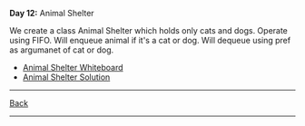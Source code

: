 **Day 12:** Animal Shelter

We create a class Animal Shelter which holds only cats and dogs. Operate using FIFO. Will enqueue animal if it's a cat or dog. Will dequeue using pref as argumanet of cat or dog.

- [Animal Shelter Whiteboard](../../assets/AnimalShelter.png)
- [Animal Shelter Solution](animal-shelter.js)

---
[Back](../../README.md)

---
